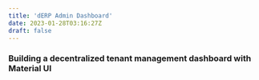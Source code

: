 ```yaml
---
title: 'dERP Admin Dashboard'
date: 2023-01-28T03:16:27Z
draft: false
---
```


### Building a decentralized tenant management dashboard with Material UI

